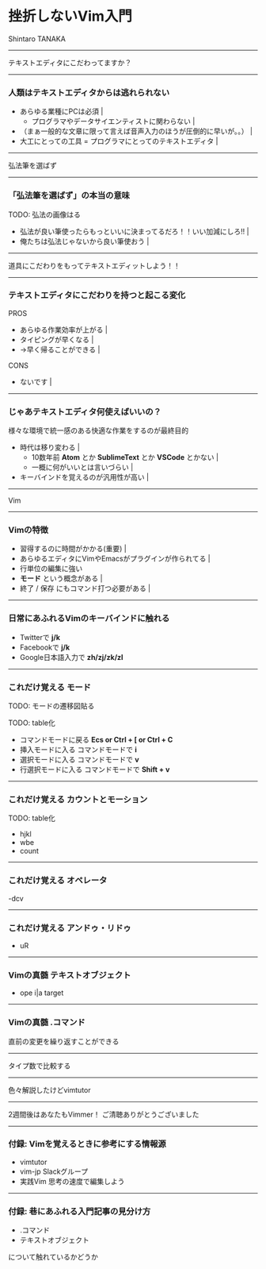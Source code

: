 # 挫折しないVim入門

Shintaro TANAKA

---

テキストエディタにこだわってますか？

---

### 人類はテキストエディタからは逃れられない

- あらゆる業種にPCは必須 |
  - プログラマやデータサイエンティストに関わらない |
- （まぁ一般的な文章に限って言えば音声入力のほうが圧倒的に早いが。。） |
- 大工にとっての工具 = プログラマにとってのテキストエディタ |

---

弘法筆を選ばず

---

### 「弘法筆を選ばず」の本当の意味

TODO: 弘法の画像はる

- 弘法が良い筆使ったらもっといいに決まってるだろ！！いい加減にしろ!! |
- 俺たちは弘法じゃないから良い筆使おう |

---

道具にこだわりをもってテキストエディットしよう！！

---

### テキストエディタにこだわりを持つと起こる変化

PROS

- あらゆる作業効率が上がる |
- タイピングが早くなる |
- →早く帰ることができる |

CONS

- ないです |

---

### じゃあテキストエディタ何使えばいいの？

様々な環境で統一感のある快適な作業をするのが最終目的

- 時代は移り変わる |
    - 10数年前 **Atom** とか **SublimeText** とか **VSCode** とかない |
    - 一概に何がいいとは言いづらい |
- キーバインドを覚えるのが汎用性が高い |

---

Vim

---

### Vimの特徴

- 習得するのに時間がかかる(重要) |
- あらゆるエディタにVimやEmacsがプラグインが作られてる |
- 行単位の編集に強い
- **モード** という概念がある |
- 終了 / 保存 にもコマンド打つ必要がある |

---

### 日常にあふれるVimのキーバインドに触れる

- Twitterで **j/k**
- Facebookで **j/k**
- Google日本語入力で **zh/zj/zk/zl**

---

### これだけ覚える モード

TODO: モードの遷移図貼る

TODO: table化

- コマンドモードに戻る **Ecs or Ctrl + \[ or Ctrl + C**
- 挿入モードに入る コマンドモードで **i**
- 選択モードに入る コマンドモードで **v**
- 行選択モードに入る コマンドモードで **Shift + v**

---

### これだけ覚える カウントとモーション

TODO: table化

- hjkl
- wbe
- count

---

### これだけ覚える オペレータ

-dcv

---

### これだけ覚える アンドゥ・リドゥ

- uR

--- 

### Vimの真髄 テキストオブジェクト

- ope i|a target

---

### Vimの真髄 .コマンド

直前の変更を繰り返すことができる

---

タイプ数で比較する

---

色々解説したけどvimtutor

---

2週間後はあなたもVimmer！
ご清聴ありがとうございました

---
### 付録: Vimを覚えるときに参考にする情報源

- vimtutor
- vim-jp Slackグループ
- 実践Vim 思考の速度で編集しよう

---

### 付録: 巷にあふれる入門記事の見分け方

- .コマンド
- テキストオブジェクト

について触れているかどうか
